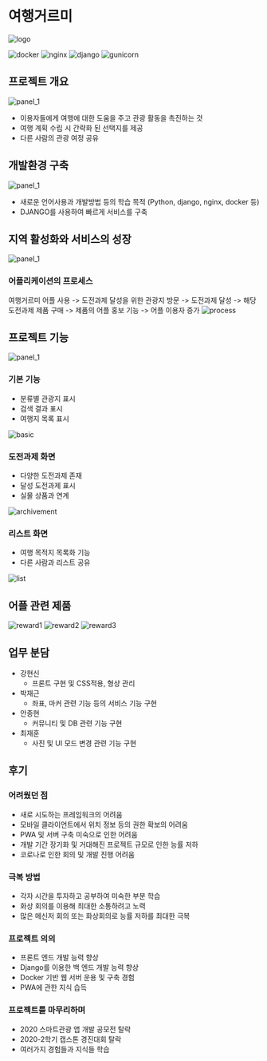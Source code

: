 # 여행거르미


![logo](res/yeohaeng.png)

![docker](res/docker.png)
![nginx](res/nginx.png)
![django](res/django.png)
![gunicorn](res/gunicorn.png)



## 프로젝트 개요

![panel_1](res/panel_1.jpg)

- 이용자들에게 여행에 대한 도움을 주고 관광 활동을 촉진하는 것
- 여행 계획 수립 시 간략화 된 선택지를 제공
- 다른 사람의 관광 여정 공유
  
## 개발환경 구축 

![panel_1](res/panel_4.jpg)

- 새로운 언어사용과 개발방법 등의 학습 목적 (Python, django, nginx, docker 등)
- DJANGO를 사용하여 빠르게 서비스를 구축 

## 지역 활성화와 서비스의 성장

![panel_1](res/panel_3.jpg)

### 어플리케이션의 프로세스 

여행거르미 어플 사용 -> 도전과제 달성을 위한 관광지 방문 -> 도전과제 달성 -> 해당 도전과제 제품 구매 -> 제품의 어플 홍보 기능 -> 어플 이용자 증가
![process](res/process.png)

## 프로젝트 기능

![panel_1](res/panel_2.jpg)

### 기본 기능

- 분류별 관광지 표시 
- 검색 결과 표시
- 여행지 목록 표시

![basic](res/basic.png)

### 도전과제 화면
- 다양한 도전과제 존재
- 달성 도전과제 표시
- 실물 상품과 연계

![archivement](res/archivement.png)

### 리스트 화면 
- 여행 목적지 목록화 기능
- 다른 사람과 리스트 공유

![list](res/list.png)

## 어플 관련 제품
![reward1](res/reward1.jpg)
![reward2](res/reward2.jpg)
![reward3](res/reward3.jpg)

## 업무 분담
- 강현신 
    - 프론트 구현 및 CSS적용, 형상 관리
- 박재근
    - 좌표, 마커 관련 기능 등의 서비스 기능 구현
- 안종현
    - 커뮤니티 및 DB 관련 기능 구현
- 최재훈
    - 사진 및 UI 모드 변경 관련 기능 구현


## 후기

### 어려웠던 점 
- 새로 시도하는 프레임워크의 어려움
- 모바일 클라이언트에서 위치 정보 등의 권한 확보의 어려움
- PWA 및 서버 구축 미숙으로 인한 어려움
- 개발 기간 장기화 및 거대해진 프로젝트 규모로 인한 능률 저하
- 코로나로 인한 회의 및 개발 진행 어려움

### 극복 방법
- 각자 시간을 투자하고 공부하여 미숙한 부분 학습
- 화상 회의를 이용해 최대한 소통하려고 노력 
- 많은 메신저 회의 또는 화상회의로 능률 저하를 최대한 극복
  
### 프로젝트 의의
- 프론트 엔드 개발 능력 향상 
- Django를 이용한 백 엔드 개발 능력 향상
- Docker 기반 웹 서버 운용 및 구축 경험
- PWA에 관한 지식 습득

### 프로젝트를 마무리하며
- 2020 스마트관광 앱 개발 공모전 탈락
- 2020-2학기 캡스톤 경진대회 탈락
- 여러가지 경험들과 지식들 학습
